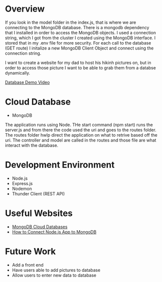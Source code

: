 # Overview

If you look in the model folder in the index.js, that is where we are connecting to the MongoDB database. There is a mongodb dependency that I installed in order to access the MongoDB objects. I used a connection string, which I got from the cluster I created using the MongoDB interface. I stored that in my .env file for more security. For each call to the database (GET route) I initalize a new MongoDB Client Object and connect using the connection string.

I want to create a website for my dad to host his hikinh pictures on, but in order to access those picture I want to be able to grab them from a databse dynamically.

[Database Demo Video](https://youtu.be/Xw2RQ-iHDRc)

# Cloud Database

- MongoDB

The application runs using Node. THe start command (npm start) runs the server.js and from there the code used the uri and goes to the routes folder. The routes folder hwlp direct the application on what to retrive based off the uri. The controller and model are called in the routes and those file are what interact with the database.

# Development Environment

- Node.js
- Express.js
- Nodemon
- Thunder Client (REST API)

# Useful Websites

- [MongoDB Cloud Databases](https://www.mongodb.com/cloud-database)
- [How to Connect Node.js App to MongoDB](https://www.youtube.com/watch?v=bhiEJW5poHU)

# Future Work

- Add a front end
- Have users able to add pictures to database
- Allow users to enter new data to database
